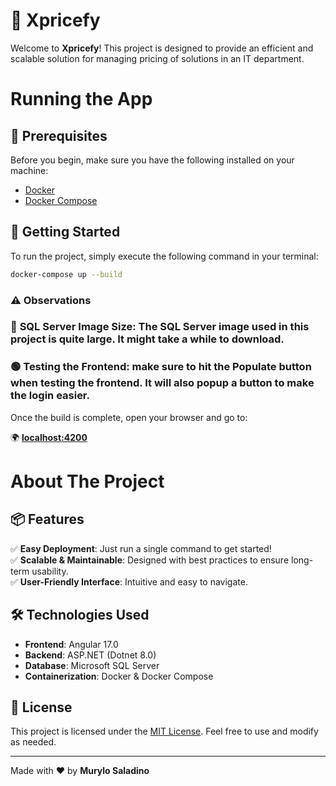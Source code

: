 # 🚀 Xpricefy

Welcome to **Xpricefy**! This project is designed to provide an efficient and scalable solution for managing pricing of solutions in an IT department.

# Running the App

## 🔧 Prerequisites

Before you begin, make sure you have the following installed on your machine:

- [Docker](https://www.docker.com/get-started)
- [Docker Compose](https://docs.docker.com/compose/install/)

## 🚀 Getting Started

To run the project, simply execute the following command in your terminal:

```sh
docker-compose up --build
```

### ⚠️ Observations

### 🔴 **SQL Server Image Size**: The SQL Server image used in this project is quite large. It might take a while to download. 

### 🟢 **Testing the Frontend**: make sure to hit the Populate button when testing the frontend. It will also popup a button to make the login easier.

Once the build is complete, open your browser and go to:

🌍 **[localhost:4200](http://localhost:4200)**


# About The Project

## 📦 Features

✅ **Easy Deployment**: Just run a single command to get started!  
✅ **Scalable & Maintainable**: Designed with best practices to ensure long-term usability.  
✅ **User-Friendly Interface**: Intuitive and easy to navigate.

## 🛠️ Technologies Used

- **Frontend**: Angular 17.0
- **Backend**: ASP.NET (Dotnet 8.0)
- **Database**: Microsoft SQL Server
- **Containerization**: Docker & Docker Compose

## 📜 License

This project is licensed under the [MIT License](LICENSE). Feel free to use and modify as needed.

---

Made with ❤️ by **Murylo Saladino**

